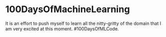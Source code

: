 # 100DaysOfMachineLearning
It is an effort to push myself to learn all the nitty-gritty of the domain that I am very excited at this moment. #100DaysOfMLCode.
